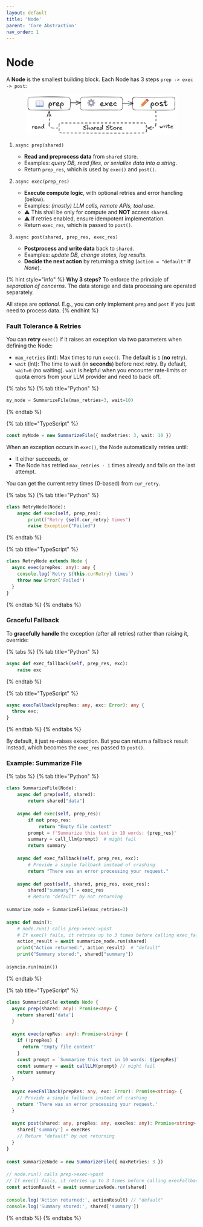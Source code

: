 ```yaml
---
layout: default
title: 'Node'
parent: 'Core Abstraction'
nav_order: 1
---
```


# Node

A **Node** is the smallest building block. Each Node has 3 steps `prep -> exec -> post`:

<div align="center">
  <img src="https://github.com/the-pocket/.github/raw/main/assets/node.png?raw=true" width="400"/>
</div>

1. `async prep(shared)`

   - **Read and preprocess data** from `shared` store.
   - Examples: _query DB, read files, or serialize data into a string_.
   - Return `prep_res`, which is used by `exec()` and `post()`.

2. `async exec(prep_res)`

   - **Execute compute logic**, with optional retries and error handling (below).
   - Examples: _(mostly) LLM calls, remote APIs, tool use_.
   - ⚠️ This shall be only for compute and **NOT** access `shared`.
   - ⚠️ If retries enabled, ensure idempotent implementation.
   - Return `exec_res`, which is passed to `post()`.

3. `async post(shared, prep_res, exec_res)`
   - **Postprocess and write data** back to `shared`.
   - Examples: _update DB, change states, log results_.
   - **Decide the next action** by returning a _string_ (`action = "default"` if _None_).

{% hint style="info" %}
**Why 3 steps?** To enforce the principle of _separation of concerns_. The data storage and data processing are operated separately.

All steps are _optional_. E.g., you can only implement `prep` and `post` if you just need to process data.
{% endhint %}

### Fault Tolerance & Retries

You can **retry** `exec()` if it raises an exception via two parameters when defining the Node:

- `max_retries` (int): Max times to run `exec()`. The default is `1` (**no** retry).
- `wait` (int): The time to wait (in **seconds**) before next retry. By default, `wait=0` (no waiting).
  `wait` is helpful when you encounter rate-limits or quota errors from your LLM provider and need to back off.

{% tabs %}
{% tab title="Python" %}

```python
my_node = SummarizeFile(max_retries=3, wait=10)
```

{% endtab %}

{% tab title="TypeScript" %}

```typescript
const myNode = new SummarizeFile({ maxRetries: 3, wait: 10 })
```

When an exception occurs in `exec()`, the Node automatically retries until:

- It either succeeds, or
- The Node has retried `max_retries - 1` times already and fails on the last attempt.

You can get the current retry times (0-based) from `cur_retry`.

{% tabs %}
{% tab title="Python" %}

```python
class RetryNode(Node):
    async def exec(self, prep_res):
        print(f"Retry {self.cur_retry} times")
        raise Exception("Failed")
```

{% endtab %}

{% tab title="TypeScript" %}

```typescript
class RetryNode extends Node {
  async exec(prepRes: any): any {
    console.log(`Retry ${this.curRetry} times`)
    throw new Error('Failed')
  }
}
```

{% endtab %}
{% endtabs %}

### Graceful Fallback

To **gracefully handle** the exception (after all retries) rather than raising it, override:

{% tabs %}
{% tab title="Python" %}

```python
async def exec_fallback(self, prep_res, exc):
    raise exc
```

{% endtab %}

{% tab title="TypeScript" %}

```typescript
async execFallback(prepRes: any, exc: Error): any {
  throw exc;
}
```

{% endtab %}
{% endtabs %}

By default, it just re-raises exception. But you can return a fallback result instead, which becomes the `exec_res` passed to `post()`.

### Example: Summarize File

{% tabs %}
{% tab title="Python" %}

```python
class SummarizeFile(Node):
    async def prep(self, shared):
        return shared["data"]

    async def exec(self, prep_res):
        if not prep_res:
            return "Empty file content"
        prompt = f"Summarize this text in 10 words: {prep_res}"
        summary = call_llm(prompt)  # might fail
        return summary

    async def exec_fallback(self, prep_res, exc):
        # Provide a simple fallback instead of crashing
        return "There was an error processing your request."

    async def post(self, shared, prep_res, exec_res):
        shared["summary"] = exec_res
        # Return "default" by not returning

summarize_node = SummarizeFile(max_retries=3)

async def main():
    # node.run() calls prep->exec->post
    # If exec() fails, it retries up to 3 times before calling exec_fallback()
    action_result = await summarize_node.run(shared)
    print("Action returned:", action_result)  # "default"
    print("Summary stored:", shared["summary"])

asyncio.run(main())
```

{% endtab %}

{% tab title="TypeScript" %}

```typescript
class SummarizeFile extends Node {
  async prep(shared: any): Promise<any> {
    return shared['data']
  }

  async exec(prepRes: any): Promise<string> {
    if (!prepRes) {
      return 'Empty file content'
    }
    const prompt = `Summarize this text in 10 words: ${prepRes}`
    const summary = await callLLM(prompt) // might fail
    return summary
  }

  async execFallback(prepRes: any, exc: Error): Promise<string> {
    // Provide a simple fallback instead of crashing
    return 'There was an error processing your request.'
  }

  async post(shared: any, prepRes: any, execRes: any): Promise<string> {
    shared['summary'] = execRes
    // Return "default" by not returning
  }
}

const summarizeNode = new SummarizeFile({ maxRetries: 3 })

// node.run() calls prep->exec->post
// If exec() fails, it retries up to 3 times before calling execFallback()
const actionResult = await summarizeNode.run(shared)

console.log('Action returned:', actionResult) // "default"
console.log('Summary stored:', shared['summary'])
```

{% endtab %}
{% endtabs %}
